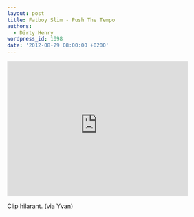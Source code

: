 ```yaml
---
layout: post
title: Fatboy Slim - Push The Tempo
authors:
  - Dirty Henry
wordpress_id: 1098
date: '2012-08-29 08:00:00 +0200'
---
```

<iframe width="420" height="315" src="http://www.youtube.com/embed/so9DBHCo64Q" frameborder="0" allowfullscreen></iframe>

Clip hilarant. (via Yvan)
